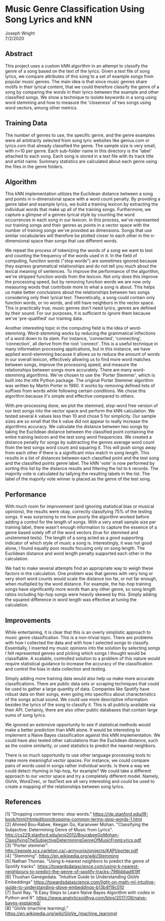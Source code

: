 # Music Genre Classification Using Song Lyrics and kNN
Joseph Wright  
7/2/2020  

## Abstract
This project uses a custom kNN algorithm in an attempt to classify the genre of a song based on the text of the lyrics. Given a text file of song lyrics, we compare attributes of this song to a set of example songs from popular music genres. The main idea is that since music genres share motifs in their lyrical content, that we could therefore classify the genre of a song by comparing the words in their lyrics between the example and other classified songs. We show a technique to isolate keywords in a song using word stemming and how to measure the 'closeness' of two songs using word vectors, among other metrics.

## Training Data
The number of genres to use, the specific genre, and the genre examples were all arbitrarily selected from song lyric websites like genius.com or lyrics.com that already classified the genre. The sample size is very small, with n=10 per genre. Each sub-folder name in this directory is the 'label' attached to each song. Each song is stored in a text file with its track title and artist name. Summary statistics are calculated about each genre using the files in the genre folders.

## Algorithm
This kNN implementation utilizes the Euclidean distance between a song and points in n-dimensional space with a word count penalty. 
By providing a genre label and example lyrics, we build a training lexicon by extracting the individual words that make up all of the training songs. Furthermore, we capture a glimpse of a genres lyrical style by counting the word occurrences in each song in our lexicon. In this process, we've represented our training songs and their genres as points in a vector space with the number of training songs we've provided as dimensions. Songs that use similar vocabularies will therefore be plotted closer to each other in the n-dimensional space than songs that use different words.

We repeat the process of tokenizing the words of a song we want to test and counting the frequency of the words used in it. In the field of computing, function words ("stop words") are sometimes
ignored because they express grammatical relationships and do not tell you much about the lexical meaning of sentences. To improve the performance of the algorithm, we've stripped function words
from the lexicon. Not only does this improve the processing speed, but by removing function words we are now only measuring words that contribute more to what a song is about. This helps us make better conclusions about the relationships between two songs considering only their lyrical text. Theoretically, a song could contain only function words, or no words, and still have neighbors in the vector space. This is practically true, music genres don't need lyrics, genres are defined by their sound. For our purposes, it is sufficient to ignore them because we've 'pre-qualified' our training data.

Another interesting topic in the computing field is the idea of word-stemming. Word-stemming works by reducing the grammatical inflections of a word down to its stem. For instance, 'connected',
'connecting', 'connection', all derive from the root 'connect'. This is a useful technique in many information processing applications, but in this instance, we have applied word-stemming because
it allows us to reduce the amount of words in our overall lexicon, effectively allowing us to find more word matches between songs, improve the processing speed, and measure the relationships between songs more accurately. There are many word-stemming algorithms. We've chosen to use the 'Porter Stemmer', which is built into the nltk Python package. The original Porter Stemmer algorithm was written
by Martin Porter in 1980. It works by removing defined lists of suffixes from words while following certain conditions. We chose this algorithm because it's simple and effective compared to others.

With pre-processing done, we plot the stemmed, stop-word free version of our test songs into the vector space and perform the kNN calculation. We tested several k values less than 10 and chose 5 for simplicity. Our sample sizes are so small that the k value did not appear to really increase the algorithms accuracy. We calculate the distance between two songs by taking the Euclidean distance between
the classified point containing the entire training lexicon and the test song word frequencies. We created a distance penalty for songs by subtracting the genres average word count from the test songs word count and squaring it. This will push songs away from each other if there is a significant miss match in song length. This results in a list of distances between each classified point and the test song and the classified points genre label. The kNN 'vote' is now performed by sorting this list by the distance results and filtering the list to k records. The majority vote is calculated by tallying the resulting labels in the list. The label of the majority vote winner is placed as the genre of the test song.

## Performance
With much room for improvement (and ignoring statistical bias or musical opinions), the results were okay, correctly classifying 75% of the testing songs. It was surprising to me how poorly the algorithm worked before adding a control for the length of songs. With a very small sample size per training label, there wasn't enough information to capture the essence of a genre based solely off of the word vectors (true for stemmed and unstemmed tests). The length of a song acted as a good supporting indicator of which style of music a song is. Interestingly, it was not good alone, I found equally poor results focusing only on song length. The Euclidean distance and word length penalty supported each other in the calculation.

We had to make several attempts find an appropriate way to weigh these factors in the calculation. One problem was that genres with very long or very short word counts would scale the distance too far, or not far enough, when multiplied by the word distance. For example, the hip-hop training songs have significantly more words than any other genre, so song length ratios including hip-hop songs were heavily skewed by this. Simply adding the squared difference in word length was effective at tuning the calculation.

## Improvements
While entertaining, it is clear that this is an overly simplistic approach to music genre classification. This is a non-trivial topic. There are problems with how I collected the data 
and with how I selected songs to classify. Essentially, I inserted my music opinions into the solution by selecting songs I felt represented genres and picking which songs I thought would be classifiable. A scalable, controlled solution to a problem of this nature would require statistical guidance to increase the accuracy of the classification and control the bias in data collection and testing.

Simply adding more training data would also help us make more accurate classifications. There are public data sets or scraping techniques that could be used to gather
a large quantity of data.  Companies like Spotify have robust data on their songs, even going into specifics about characteristics of the songs actual sound. We could use more descriptive information besides the lyrics of the song to classify it. This is all publicly available via their API. Certainly, there are also other public databases that contain large sums of song lyrics.

We ignored an extensive opportunity to see if statistical methods would make a better prediction than kNN alone. It would be interesting to implement a Naive Bayes classification against this kNN implementation. We could have also tested other calculations than the Euclidean distance, such as the cosine similarity, or used statistics to predict the nearest neighbors.

There is so much opportunity to use other language processing tools to make more meaningful vector spaces. For instance, we could compare pairs of words used in songs rather individual words. 
Is there a way we could detect rhyming in hip-hop, for example? We could take a different approach to our vector space and try a completely different model. Namely, GloVe, Word2vec, or fastText
are all very interesting and could be used to create a mapping of the relationships between song lyrics.

## References
[1] "Dropping common terms: stop words." https://nlp.stanford.edu/IR-book/html/htmledition/dropping-common-terms-stop-words-1.html  
[2] Ahmed Bou-Rabee, Keegan Go, Karanveer Mohan. 
    "Classifying the Subjective: Determining Genre of Music from Lyrics". 
    http://cs229.stanford.edu/proj2012/BourabeeGoMohan-ClassifyingTheSubjectiveDeterminingGenreOfMusicFromLyrics.pdf  
[3] "Porter stemmer". http://people.scs.carleton.ca/~armyunis/projects/KAPI/porter.pdf  
[4] "Stemming". https://en.wikipedia.org/wiki/Stemming  
[5] Nathan Thomas. "Using k-nearest neighbors to predict the genre of Spotify tracks". 
    https://towardsdatascience.com/using-k-nearest-neighbours-to-predict-the-genre-of-spotify-tracks-796bbbad619f  
[6] Thushan Ganegedata. "Intuitive Guide to Understanding GloVe Embeddings" 
    https://towardsdatascience.com/light-on-math-ml-intuitive-guide-to-understanding-glove-embeddings-b13b4f19c010  
[7] Sunil Ray. "6 Easy Steps to Learn Naive Bayes Algorithm with codes in Python and R". 
    https://www.analyticsvidhya.com/blog/2017/09/naive-bayes-explained/  
[8] "GloVe (machine learning)." https://en.wikipedia.org/wiki/GloVe_(machine_learning)
